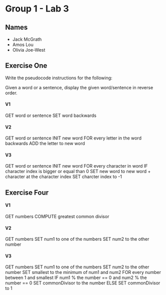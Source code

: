 # Group 1 - Lab 3

## Names

* Jack McGrath
* Amos Lou
* Olivia Joe-West

## Exercise One

Write the pseudocode instructions for the following:

Given a word or a sentence, display the given word/sentence in reverse order.

#### V1
GET word or sentence
SET word backwards

#### V2
GET word or sentence
INIT new word
FOR every letter in the word backwards
  ADD the letter to new word

#### V3
GET word or sentence
INIT new word
FOR every character in word
  IF character index is bigger or equal than 0
    SET new word to new word + character at the character index
    SET charcter index to -1
  
## Exercise Four

#### V1
GET numbers
COMPUTE greatest common divisor

#### V2
GET numbers
SET num1 to one of the numbers
SET num2 to the other number


#### V3
GET numbers
SET num1 to one of the numbers
SET num2 to the other number
SET smallest to the minimum of num1 and num2
FOR every number between 1 and smallest
  IF num1 % the number == 0 and num2 % the number == 0
    SET commonDivisor to the number
  ELSE
    SET commonDivisor to 1
 
    
  
